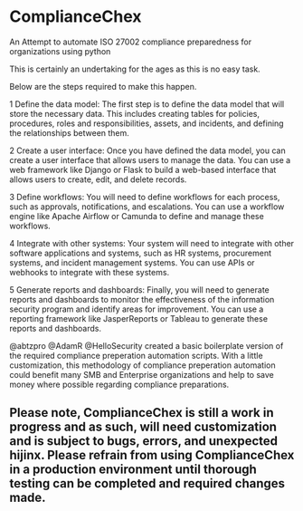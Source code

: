 # ComplianceChex
An Attempt to automate ISO 27002 compliance preparedness for organizations using python

This is certainly an undertaking for the ages as this is no easy task. 

Below are the steps required to make this happen. 

   1 Define the data model: The first step is to define the data model that will store the necessary data. This includes creating tables for policies, procedures, roles and responsibilities, assets, and incidents, and defining the relationships between them.

   2 Create a user interface: Once you have defined the data model, you can create a user interface that allows users to manage the data. You can use a web framework like Django or Flask to build a web-based interface that allows users to create, edit, and delete records.

   3 Define workflows: You will need to define workflows for each process, such as approvals, notifications, and escalations. You can use a workflow engine like Apache Airflow or Camunda to define and manage these workflows.

  4 Integrate with other systems: Your system will need to integrate with other software applications and systems, such as HR systems, procurement systems, and incident management systems. You can use APIs or webhooks to integrate with these systems.

   5 Generate reports and dashboards: Finally, you will need to generate reports and dashboards to monitor the effectiveness of the information security program and identify areas for improvement. You can use a reporting framework like JasperReports or Tableau to generate these reports and dashboards.

@abtzpro @AdamR @HelloSecurity created a basic boilerplate version of the required compliance preperation automation scripts. With a little customization, this methodology of compliance preperation automation could benefit many SMB and Enterprise organizations and help to save money where possible regarding compliance preparations.


## Please note, ComplianceChex is still a work in progress and as such, will need customization and is subject to bugs, errors, and unexpected hijinx. Please refrain from using ComplianceChex in a production environment until thorough testing can be completed and required changes made.
